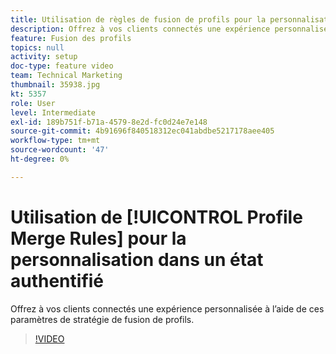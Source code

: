 ```yaml
---
title: Utilisation de règles de fusion de profils pour la personnalisation dans un état authentifié
description: Offrez à vos clients connectés une expérience personnalisée à l’aide de ces paramètres de stratégie de fusion de profils.
feature: Fusion des profils
topics: null
activity: setup
doc-type: feature video
team: Technical Marketing
thumbnail: 35938.jpg
kt: 5357
role: User
level: Intermediate
exl-id: 189b751f-b71a-4579-8e2d-fc0d24e7e148
source-git-commit: 4b91696f840518312ec041abdbe5217178aee405
workflow-type: tm+mt
source-wordcount: '47'
ht-degree: 0%

---
```


# Utilisation de [!UICONTROL Profile Merge Rules] pour la personnalisation dans un état authentifié

Offrez à vos clients connectés une expérience personnalisée à l’aide de ces paramètres de stratégie de fusion de profils.

>[!VIDEO](https://video.tv.adobe.com/v/35938/?quality=12&learn=on)
